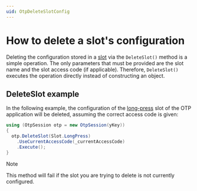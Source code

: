 ```yaml
---
uid: OtpDeleteSlotConfig
---
```


<!-- Copyright 2021 Yubico AB

Licensed under the Apache License, Version 2.0 (the "License");
you may not use this file except in compliance with the License.
You may obtain a copy of the License at

    http://www.apache.org/licenses/LICENSE-2.0

Unless required by applicable law or agreed to in writing, software
distributed under the License is distributed on an "AS IS" BASIS,
WITHOUT WARRANTIES OR CONDITIONS OF ANY KIND, either express or implied.
See the License for the specific language governing permissions and
limitations under the License. -->

# How to delete a slot's configuration

Deleting the configuration stored in a [slot](xref:OtpSlots) via the ```DeleteSlot()``` method is a simple operation. The only parameters that must be provided are the slot name and the slot access code (if applicable). Therefore, ```DeleteSlot()``` executes the operation directly instead of constructing an object.

## DeleteSlot example

In the following example, the configuration of the [long-press](xref:Yubico.YubiKey.Otp.Slot.LongPress) slot of the OTP application will be deleted, assuming the correct access code is given:

```C#
using (OtpSession otp = new OtpSession(yKey))
{
  otp.DeleteSlot(Slot.LongPress)
    .UseCurrentAccessCode(_currentAccessCode)
    .Execute();
}

```

> [!NOTE]
> This method will fail if the slot you are trying to delete is not currently configured.
